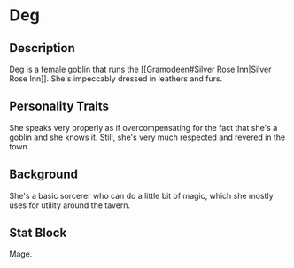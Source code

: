 # Deg
## Description
Deg is a female goblin that runs the [[Gramodeen#Silver Rose Inn|Silver Rose Inn]]. She's impeccably dressed in leathers and furs. 
  
## Personality Traits
She speaks very properly as if overcompensating for the fact that she's a goblin and she knows it. Still, she's very much respected and revered in the town. 

## Background
She's a basic sorcerer who can do a little bit of magic, which she mostly uses for utility around the tavern.

## Stat Block
Mage.